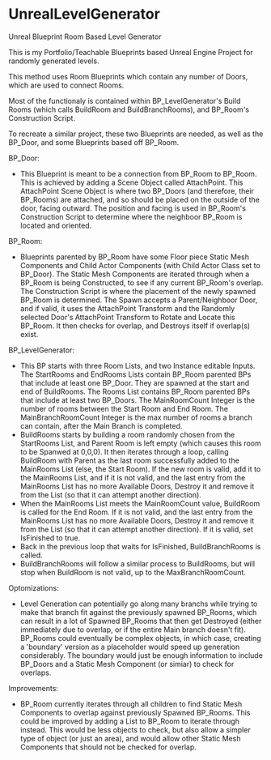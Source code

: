 # UnrealLevelGenerator
Unreal Blueprint Room Based Level Generator

This is my Portfolio/Teachable Blueprints based Unreal Engine Project for randomly generated levels.

This method uses Room Blueprints which contain any number of Doors, which are used to connect Rooms.

Most of the functionaly is contained within BP_LevelGenerator's Build Rooms (which calls BuildRoom and BuildBranchRooms), and BP_Room's Construction Script.

To recreate a similar project, these two Blueprints are needed, as well as the BP_Door, and some Blueprints based off BP_Room.

BP_Door:
- This Blueprint is meant to be a connection from BP_Room to BP_Room. This is achieved by adding a Scene Object called AttachPoint. This AttachPoint Scene Object is where two BP_Doors (and therefore, their BP_Rooms) are attached, and so should be placed on the outside of the door, facing outward. The position and facing is used in BP_Room's Construction Script to determine where the neighboor BP_Room is located and oriented.

BP_Room:
- Blueprints parented by BP_Room have some Floor piece Static Mesh Components and Child Actor Components (with Child Actor Class set to BP_Door). The Static Mesh Components are iterated through when a BP_Room is being Constructed, to see if any current BP_Room's overlap. The Construction Script is where the placement of the newly spawned BP_Room is determined. The Spawn accepts a Parent/Neighboor Door, and if valid, it uses the AttachPoint Transform and the Randomly selected Door's AttachPoint Transform to Rotate and Locate this BP_Room. It then checks for overlap, and Destroys itself if overlap(s) exist.

BP_LevelGenerator:
- This BP starts with three Room Lists, and two Instance editable Inputs. The StartRooms and EndRooms Lists contain BP_Room parented BPs that include at least one BP_Door. They are spawned at the start and end of BuildRooms. The Rooms List contains BP_Room parented BPs that include at least two BP_Doors. The MainRoomCount Integer is the number of rooms between the Start Room and End Room. The MainBranchRoomCount Integer is the max number of rooms a branch can contain, after the Main Branch is completed.
- BuildRooms starts by building a room randomly chosen from the StartRooms List, and Parent Room is left empty (which causes this room to be Spanwed at 0,0,0). It then iterates through a loop, calling BuildRoom with Parent as the last room successfully added to the MainRooms List (else, the Start Room). If the new room is valid, add it to the MainRooms List, and if it is not valid, and the last entry from the MainRooms List has no more Available Doors, Destroy it and remove it from the List (so that it can attempt another direction).
- When the MainRooms List meets the MainRoomCount value, BuildRoom is called for the End Room. If it is not valid, and the last entry from the MainRooms List has no more Available Doors, Destroy it and remove it from the List (so that it can attempt another direction). If it is valid, set IsFinished to true.
- Back in the previous loop that waits for IsFinished, BuildBranchRooms is called.
- BuildBranchRooms will follow a similar process to BuildRooms, but will stop when BuildRoom is not valid, up to the MaxBranchRoomCount.

Optomizations:
- Level Generation can potentially go along many branchs while trying to make that branch fit against the previously spawned BP_Rooms, which can result in a lot of Spawned BP_Rooms that then get Destroyed (either immediately due to overlap, or if the entire Main branch doesn't fit). BP_Rooms could eventually be complex objects, in which case, creating a 'boundary' version as a placeholder would speed up generation considerably. The boundary would just be enough information to include BP_Doors and a Static Mesh Component (or simiar) to check for overlaps.

Improvements:
- BP_Room currently iterates through all children to find Static Mesh Components to overlap against previously Spawned BP_Rooms. This could be improved by adding a List to BP_Room to iterate through instead. This would be less objects to check, but also allow a simpler type of object (or just an area), and would allow other Static Mesh Components that should not be checked for overlap.
